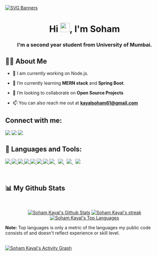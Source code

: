 <!-- <a href="#"><img width="100%" height="auto" src="https://i.imgur.com/iXuL1HG.png" height="175px"/></a> -->
[![SVG Banners](https://svg-banners.vercel.app/api?type=typeWriter&text1=Welcome%20to%20my%20Github%20Profile👨‍💻&width=1800&height=400 )](https://github.com/Akshay090/svg-banners)


<h1 align="center">Hi <img src="https://raw.githubusercontent.com/MartinHeinz/MartinHeinz/master/wave.gif" width="30px">, I'm Soham</h1>
<h3 align="center">I'm a second year student from University of Mumbai.</h3>


## 🙋‍♂️ About Me

- 🔭 I am currently working on Node.js.

- 🌱 I’m currently learning **MERN stack** and **Spring Boot**.

- 👯 I’m looking to collaborate on **Open Source Projects**

- 📫 You can also reach me out at **kayalsoham61@gmail.com**

## Connect with me:
<p align="left">

<a href = "https://www.linkedin.com/in/soham-kayal-90939720b/"><img src="https://img.icons8.com/fluent/48/000000/linkedin.png"/></a>
<a href = "https://twitter.com/kayal_soham"><img src="https://img.icons8.com/fluent/48/000000/twitter.png"/></a>
<a href = "https://www.instagram.com/sohamkayal/"><img src="https://img.icons8.com/fluent/48/000000/instagram-new.png"/></a>

</p>

## 🚀 Languages and Tools:

<p align="left"> 
    <a href="https://www.java.com" target="_blank"> <img src="https://img.icons8.com/color/48/000000/java-coffee-cup-logo.png"/> </a>
    <a href="https://reactjs.org/" target="_blank"> <img src="https://img.icons8.com/color/48/000000/react-native.png"/> </a>
    <a href="https://spring.io/projects/spring-boot" target="_blank"> <img src="https://img.icons8.com/color/48/000000/spring-logo.png"/> </a> 
    <a href="https://developer.mozilla.org/en-US/docs/Web/JavaScript" target="_blank"> <img src="https://img.icons8.com/color/48/000000/javascript.png"/> </a> 
    <a href="https://www.w3.org/html/" target="_blank"> <img src="https://img.icons8.com/color/48/000000/html-5.png"/> </a> 
    <a href="https://www.w3schools.com/css/" target="_blank"> <img src="https://img.icons8.com/color/48/000000/css3.png"/> </a> 
    <a href="https://getbootstrap.com" target="_blank"> <img src="https://img.icons8.com/color/48/000000/bootstrap.png"/> </a> 
    <a style="padding-right:8px;" href="https://nodejs.org" target="_blank"> <img src="https://img.icons8.com/color/48/000000/nodejs.png"/> </a> 
    <a style="padding-right:8px;" href="https://www.mysql.com/" target="_blank"> <img src="https://img.icons8.com/fluent/50/000000/mysql-logo.png"/> </a>
    <a style="padding-right:8px;" href="https://www.mysql.com/" target="_blank"> <img src="https://img.icons8.com/color/48/000000/c-plus-plus-logo.png"/> </a>
    <a style="padding-right:8px;" href="https://www.mysql.com/" target="_blank"> <img src="https://img.icons8.com/color/48/000000/c-programming.png"/> </a>

</p>

<!-- [![React Badge](https://img.shields.io/badge/-React-61DBFB?style=for-the-badge&labelColor=black&logo=react&logoColor=61DBFB)](#)  [![Javascript Badge](https://img.shields.io/badge/-Javascript-F0DB4F?style=for-the-badge&labelColor=black&logo=javascript&logoColor=F0DB4F)](#) [![Typescript Badge](https://img.shields.io/badge/-Typescript-007acc?style=for-the-badge&labelColor=black&logo=typescript&logoColor=007acc)](#) [![Nodejs Badge](https://img.shields.io/badge/-Nodejs-3C873A?style=for-the-badge&labelColor=black&logo=node.js&logoColor=3C873A)](#) [![GraphQL Badge](https://img.shields.io/badge/-GraphQl-e535ab?style=for-the-badge&labelColor=black&logo=node.js&logoColor=e535ab)](#) -->
<br/>


## 📊 My Github Stats

  <br/>
    <p align="center">
    <a href="https://github.com/Sohamkayal4103/github-readme-stats"><img alt="Soham Kayal's Github Stats" src="https://github-readme-stats.vercel.app/api?username=Sohamkayal4103&show_icons=true&count_private=true&theme=react&hide_border=true&bg_color=0D1117" /></a>
    <a href="https://github.com/Sohamkayal4103/github-readme-streak-stats">
        <img title="🔥 Get streak stats for your profile at git.io/streak-stats" alt="Soham Kayal's streak" src="https://github-readme-streak-stats.herokuapp.com/?user=Sohamkayal4103&theme=black-ice&hide_border=true&stroke=0000&background=060A0CD0"/>
    </a>
  <a href="https://github.com/Sohamkayal4103/github-readme-stats"><img alt="Soham Kayal's Top Languages" src="https://github-readme-stats.vercel.app/api/top-langs/?username=Sohamkayal4103&langs_count=8&count_private=true&layout=compact&theme=react&hide_border=true&bg_color=0D1117" /></a>
  <br/>
  </p>
  <b>Note:</b> Top languages is only a metric of the languages my public code consists of and doesn't reflect experience or skill level.


<br/>
<br/>

<a href="https://github.com/Sohamkayal4103/github-readme-activity-graph"><img alt="Soham Kayal's Activity Graph" src="https://activity-graph.herokuapp.com/graph?username=Sohamkayal4103&bg_color=0D1117&color=5BCDEC&line=5BCDEC&point=FFFFFF&hide_border=true" /></a>

<br/>
<br/>



<!-- ## ❤ Views and Followers
<a href="https://github.com/Sohamkayal4103/github-profile-views-counter">
    <img src="https://komarev.com/ghpvc/?username=Sohamkayal4103">
</a>
<a href="https://github.com/Sohamkayal4103?tab=followers"><img src="https://img.shields.io/github/followers/Sohamkayal4103?label=Followers&style=social" alt="GitHub Badge"></a> -->